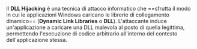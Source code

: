 Il **DLL Hijacking** è una tecnica di attacco informatico che ==sfrutta il modo in cui le applicazioni Windows caricano le librerie di collegamento dinamico== (**Dynamic Link Libraries** o **DLL**). L'attaccante induce un'applicazione a caricare una DLL malevola al posto di quella legittima, permettendo l'esecuzione di codice arbitrario all'interno del contesto dell'applicazione stessa.